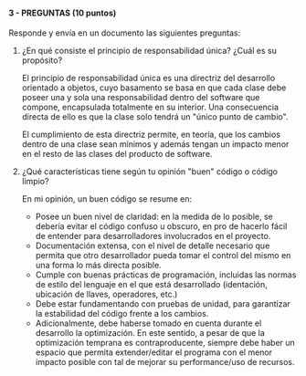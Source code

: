 #### 3 - PREGUNTAS		(10	puntos)
Responde	y	envía	en	un	documento		las	siguientes		preguntas:

1. ¿En	qué	consiste	el	principio	de	responsabilidad		única?	¿Cuál	es	su		 propósito?

      El principio de responsabilidad única es una directriz del desarrollo orientado a objetos, cuyo basamento se basa en que cada clase debe poseer una y sola una responsabilidad dentro del software que compone, encapsulada totalmente en su interior. Una consecuencia directa de ello es que la clase solo tendrá un "único punto de cambio".

      El cumplimiento de esta directriz permite, en teoría, que los cambios dentro de una clase sean mínimos y además tengan un impacto menor en el resto de las clases del producto de software.

2. ¿Qué	características tiene	según	tu opinión "buen" código o	código limpio?

      En mi opinión, un buen código se resume en:

      * Posee un buen nivel de claridad: en la medida de lo posible, se debería evitar el código confuso u obscuro, en pro de hacerlo fácil de entender para desarrolladores involucrados en el proyecto.
      * Documentación extensa, con el nivel de detalle necesario que permita que otro desarrollador pueda tomar el control del mismo en una forma lo más directa posible.
      * Cumple con buenas prácticas de programación, incluidas las normas de estilo del lenguaje en el que está desarrollado (identación, ubicación de llaves, operadores, etc.)
      * Debe estar fundamentando con pruebas de unidad, para garantizar la estabilidad del código frente a los cambios.
      * Adicionalmente, debe haberse tomado en cuenta durante el desarrollo la optimización. En este sentido, a pesar de que la optimización temprana es contraproducente, siempre debe haber un espacio que permita extender/editar el programa con el menor impacto posible con tal de mejorar su performance/uso de recursos.
